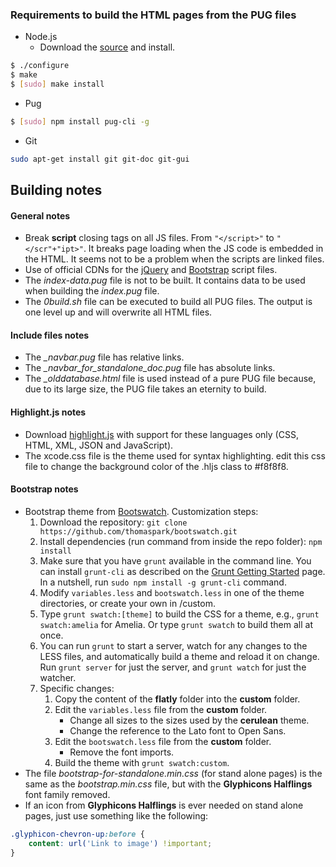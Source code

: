 ### Requirements to build the HTML pages from the PUG files

- Node.js
    - Download the [source](https://nodejs.org/download/) and install.
```bash
$ ./configure
$ make
$ [sudo] make install
```

- Pug
```bash
$ [sudo] npm install pug-cli -g
```

- Git
```bash
sudo apt-get install git git-doc git-gui
```

## Building notes

#### General notes

- Break **script** closing tags on all JS files. From `"</script>"` to `"</scr"+"ipt>"`. It breaks page loading when the JS code is embedded in the HTML. It seems not to be a problem when the scripts are linked files.
- Use of official CDNs for the [jQuery](https://code.jquery.com/) and [Bootstrap](https://www.bootstrapcdn.com/) script files.
- The *index-data.pug* file is not to be built. It contains data to be used when building the *index.pug* file.
- The *0build.sh* file can be executed to build all PUG files. The output is one level up and will overwrite all HTML files.

#### Include files notes

- The *_navbar.pug* file has relative links.
- The *_navbar_for_standalone_doc.pug* file has absolute links.
- The *_olddatabase.html* file is used instead of a pure PUG file because, due to its large size, the PUG file takes an eternity to build.

#### Highlight.js notes

- Download [highlight.js](https://highlightjs.org/download/) with support for these languages only (CSS, HTML, XML, JSON and JavaScript).
- The xcode.css file is the theme used for syntax highlighting. edit this css file to change the background color of the .hljs class to #f8f8f8.


#### Bootstrap notes

- Bootstrap theme from [Bootswatch](http://bootswatch.com/flatly/). Customization steps:
    1. Download the repository: `git clone https://github.com/thomaspark/bootswatch.git`
    2. Install dependencies (run command from inside the repo folder): `npm install`
    3. Make sure that you have `grunt` available in the command line. You can install `grunt-cli` as described on the [Grunt Getting Started](http://gruntjs.com/getting-started) page. In a nutshell, run `sudo npm install -g grunt-cli` command.
    4. Modify `variables.less` and `bootswatch.less` in one of the theme directories, or create your own in /custom.
    5. Type `grunt swatch:[theme]` to build the CSS for a theme, e.g., `grunt swatch:amelia` for Amelia. Or type `grunt swatch` to build them all at once.
    6. You can run `grunt` to start a server, watch for any changes to the LESS files, and automatically build a theme and reload it on change. Run `grunt server` for just the server, and `grunt watch` for just the watcher.
    7. Specific changes:
        1. Copy the content of the **flatly** folder into the **custom** folder.
        2. Edit the `variables.less` file from the **custom** folder.
            - Change all sizes to the sizes used by the **cerulean** theme.
            - Change the reference to the Lato font to Open Sans.
        3. Edit the `bootswatch.less` file from the **custom** folder.
            - Remove the font imports.
        4. Build the theme with `grunt swatch:custom`.
- The file *bootstrap-for-standalone.min.css* (for stand alone pages) is the same as the *bootstrap.min.css* file, but with the **Glyphicons Halflings** font family removed.
- If an icon from **Glyphicons Halflings** is ever needed on stand alone pages, just use something like the following:
```css
.glyphicon-chevron-up:before {
    content: url('Link to image') !important;
}
```